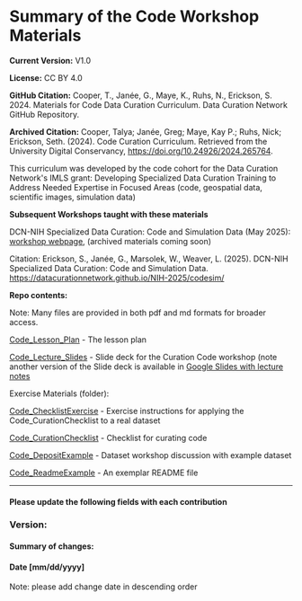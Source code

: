 # Summary of the Code Workshop Materials
**Current Version:** V1.0

**License:** CC BY 4.0

**GitHub Citation:**  Cooper, T., Janée, G., Maye, K., Ruhs, N., Erickson, S. 2024. Materials for Code Data Curation Curriculum. Data Curation Network GitHub Repository. 

**Archived Citation:** Cooper, Talya; Janée, Greg; Maye, Kay P.; Ruhs, Nick; Erickson, Seth. (2024). Code Curation Curriculum. Retrieved from the University Digital Conservancy, https://doi.org/10.24926/2024.265764.

This curriculum was developed by the code cohort for the Data Curation Network's IMLS grant: Developing Specialized Data Curation Training to Address Needed Expertise in Focused Areas (code, geospatial data, scientific images, simulation data)

**Subsequent Workshops taught with these materials**

DCN-NIH Specialized Data Curation: Code and Simulation Data (May 2025): [workshop webpage](https://datacurationnetwork.github.io/NIH-2025/codesim/), (archived materials coming soon)

Citation: Erickson, S., Janée, G., Marsolek, W., Weaver, L. (2025). DCN-NIH Specialized Data Curation: Code and Simulation Data. https://datacurationnetwork.github.io/NIH-2025/codesim/

**Repo contents:**

Note: Many files are provided in both pdf and md formats for broader access.

[Code\_Lesson\_Plan](<Code_Lesson_Plan.md>) - The lesson plan

[Code\_Lecture\_Slides](<Code_Lecture_Slides.pdf>) - Slide deck for the Curation Code workshop (note another version of the Slide deck is available in [Google Slides with lecture notes](https://docs.google.com/presentation/d/1xMkrJkQEYCNNAsMGYCiNqRcN2WXH3P0xXb98O2KtSMk/edit?usp=sharing)

Exercise Materials (folder): 

[Code\_ChecklistExercise](https://github.com/DataCurationNetwork/curation-curriculum/blob/4ec8bd6de6f04b87b6da6eb4f5207d51c52052b5/Specialized%20Data%20Types/Code/Exercise%20Materials/Code_ChecklistExercise.pdf) - Exercise instructions for applying the Code\_CurationChecklist to a real dataset

[Code\_CurationChecklist](https://github.com/DataCurationNetwork/curation-curriculum/blob/4ec8bd6de6f04b87b6da6eb4f5207d51c52052b5/Specialized%20Data%20Types/Code/Exercise%20Materials/Code_CurationChecklist.pdf) - Checklist for curating code

[Code\_DepositExample](https://github.com/DataCurationNetwork/curation-curriculum/blob/4ec8bd6de6f04b87b6da6eb4f5207d51c52052b5/Specialized%20Data%20Types/Code/Exercise%20Materials/Code_DepositExample.pdf) - Dataset workshop discussion with example dataset

[Code\_ReadmeExample](https://github.com/DataCurationNetwork/curation-curriculum/blob/4ec8bd6de6f04b87b6da6eb4f5207d51c52052b5/Specialized%20Data%20Types/Code/Exercise%20Materials/Code_ReadmeExample.pdf) - An exemplar README file

----------------------------------------------------------------------------------------

#### Please update the following fields with each contribution

### Version:

#### Summary of changes:

#### Date [mm/dd/yyyy]

Note: please add change date in descending order
